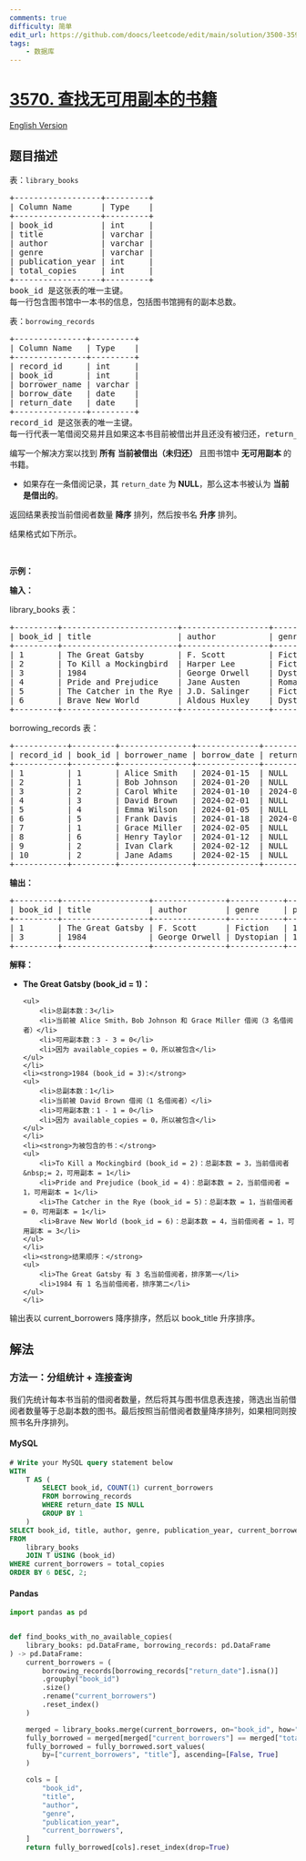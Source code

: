 ```yaml
---
comments: true
difficulty: 简单
edit_url: https://github.com/doocs/leetcode/edit/main/solution/3500-3599/3570.Find%20Books%20with%20No%20Available%20Copies/README.md
tags:
    - 数据库
---
```


<!-- problem:start -->

# [3570. 查找无可用副本的书籍](https://leetcode.cn/problems/find-books-with-no-available-copies)

[English Version](/solution/3500-3599/3570.Find%20Books%20with%20No%20Available%20Copies/README_EN.md)

## 题目描述

<!-- description:start -->

<p>表：<code>library_books</code></p>

<pre>
+------------------+---------+
| Column Name      | Type    |
+------------------+---------+
| book_id          | int     |
| title            | varchar |
| author           | varchar |
| genre            | varchar |
| publication_year | int     |
| total_copies     | int     |
+------------------+---------+
book_id 是这张表的唯一主键。
每一行包含图书馆中一本书的信息，包括图书馆拥有的副本总数。
</pre>

<p>表：<code>borrowing_records</code></p>

<pre>
+---------------+---------+
| Column Name   | Type    |
+---------------+---------+
| record_id     | int     |
| book_id       | int     |
| borrower_name | varchar |
| borrow_date   | date    |
| return_date   | date    |
+---------------+---------+
record_id 是这张表的唯一主键。
每一行代表一笔借阅交易并且如果这本书目前被借出并且还没有被归还，return_date 为 NULL。
</pre>

<p>编写一个解决方案以找到 <strong>所有</strong> <strong>当前被借出（未归还）&nbsp;</strong>且图书馆中 <strong>无可用副本</strong> 的书籍。</p>

<ul>
	<li>如果存在一条借阅记录，其&nbsp;<code>return_date</code>&nbsp;为 <strong>NULL</strong>，那么这本书被认为 <strong>当前是借出的</strong>。</li>
</ul>

<p>返回结果表按当前借阅者数量 <strong>降序</strong> 排列，然后按书名 <strong>升序</strong> 排列。</p>

<p>结果格式如下所示。</p>

<p>&nbsp;</p>

<p><strong class="example">示例：</strong></p>

<div class="example-block">
<p><strong>输入：</strong></p>

<p>library_books 表：</p>

<pre class="example-io">
+---------+------------------------+------------------+----------+------------------+--------------+
| book_id | title                  | author           | genre    | publication_year | total_copies |
+---------+------------------------+------------------+----------+------------------+--------------+
| 1       | The Great Gatsby       | F. Scott         | Fiction  | 1925             | 3            |
| 2       | To Kill a Mockingbird  | Harper Lee       | Fiction  | 1960             | 3            |
| 3       | 1984                   | George Orwell    | Dystopian| 1949             | 1            |
| 4       | Pride and Prejudice    | Jane Austen      | Romance  | 1813             | 2            |
| 5       | The Catcher in the Rye | J.D. Salinger    | Fiction  | 1951             | 1            |
| 6       | Brave New World        | Aldous Huxley    | Dystopian| 1932             | 4            |
+---------+------------------------+------------------+----------+------------------+--------------+
</pre>

<p>borrowing_records 表：</p>

<pre class="example-io">
+-----------+---------+---------------+-------------+-------------+
| record_id | book_id | borrower_name | borrow_date | return_date |
+-----------+---------+---------------+-------------+-------------+
| 1         | 1       | Alice Smith   | 2024-01-15  | NULL        |
| 2         | 1       | Bob Johnson   | 2024-01-20  | NULL        |
| 3         | 2       | Carol White   | 2024-01-10  | 2024-01-25  |
| 4         | 3       | David Brown   | 2024-02-01  | NULL        |
| 5         | 4       | Emma Wilson   | 2024-01-05  | NULL        |
| 6         | 5       | Frank Davis   | 2024-01-18  | 2024-02-10  |
| 7         | 1       | Grace Miller  | 2024-02-05  | NULL        |
| 8         | 6       | Henry Taylor  | 2024-01-12  | NULL        |
| 9         | 2       | Ivan Clark    | 2024-02-12  | NULL        |
| 10        | 2       | Jane Adams    | 2024-02-15  | NULL        |
+-----------+---------+---------------+-------------+-------------+
</pre>

<p><strong>输出：</strong></p>

<pre class="example-io">
+---------+------------------+---------------+-----------+------------------+-------------------+
| book_id | title            | author        | genre     | publication_year | current_borrowers |
+---------+------------------+---------------+-----------+------------------+-------------------+
| 1       | The Great Gatsby | F. Scott      | Fiction   | 1925             | 3                 | 
| 3       | 1984             | George Orwell | Dystopian | 1949             | 1                 |
+---------+------------------+---------------+-----------+------------------+-------------------+
</pre>

<p><strong>解释：</strong></p>

<ul>
	<li><strong>The Great Gatsby (book_id = 1)：</strong>

    <ul>
    	<li>总副本数：3</li>
    	<li>当前被 Alice Smith，Bob Johnson 和 Grace Miller 借阅（3 名借阅者）</li>
    	<li>可用副本数：3 - 3 = 0</li>
    	<li>因为 available_copies = 0，所以被包含</li>
    </ul>
    </li>
    <li><strong>1984 (book_id = 3):</strong>
    <ul>
    	<li>总副本数：1</li>
    	<li>当前被 David Brown 借阅（1 名借阅者）</li>
    	<li>可用副本数：1 - 1 = 0</li>
    	<li>因为 available_copies = 0，所以被包含</li>
    </ul>
    </li>
    <li><strong>为被包含的书：</strong>
    <ul>
    	<li>To Kill a Mockingbird (book_id = 2)：总副本数 = 3，当前借阅者&nbsp;= 2，可用副本 = 1</li>
    	<li>Pride and Prejudice (book_id = 4)：总副本数 = 2，当前借阅者 = 1，可用副本 = 1</li>
    	<li>The Catcher in the Rye (book_id = 5)：总副本数 = 1，当前借阅者 = 0，可用副本 = 1</li>
    	<li>Brave New World (book_id = 6)：总副本数 = 4，当前借阅者 = 1，可用副本 = 3</li>
    </ul>
    </li>
    <li><strong>结果顺序：</strong>
    <ul>
    	<li>The Great Gatsby 有 3 名当前借阅者，排序第一</li>
    	<li>1984 有 1 名当前借阅者，排序第二</li>
    </ul>
    </li>

</ul>

<p>输出表以 current_borrowers 降序排序，然后以 book_title 升序排序。</p>
</div>

<!-- description:end -->

## 解法

<!-- solution:start -->

### 方法一：分组统计 + 连接查询

我们先统计每本书当前的借阅者数量，然后将其与图书信息表连接，筛选出当前借阅者数量等于总副本数的图书。最后按照当前借阅者数量降序排列，如果相同则按照书名升序排列。

<!-- tabs:start -->

#### MySQL

```sql
# Write your MySQL query statement below
WITH
    T AS (
        SELECT book_id, COUNT(1) current_borrowers
        FROM borrowing_records
        WHERE return_date IS NULL
        GROUP BY 1
    )
SELECT book_id, title, author, genre, publication_year, current_borrowers
FROM
    library_books
    JOIN T USING (book_id)
WHERE current_borrowers = total_copies
ORDER BY 6 DESC, 2;
```

#### Pandas

```python
import pandas as pd


def find_books_with_no_available_copies(
    library_books: pd.DataFrame, borrowing_records: pd.DataFrame
) -> pd.DataFrame:
    current_borrowers = (
        borrowing_records[borrowing_records["return_date"].isna()]
        .groupby("book_id")
        .size()
        .rename("current_borrowers")
        .reset_index()
    )

    merged = library_books.merge(current_borrowers, on="book_id", how="inner")
    fully_borrowed = merged[merged["current_borrowers"] == merged["total_copies"]]
    fully_borrowed = fully_borrowed.sort_values(
        by=["current_borrowers", "title"], ascending=[False, True]
    )

    cols = [
        "book_id",
        "title",
        "author",
        "genre",
        "publication_year",
        "current_borrowers",
    ]
    return fully_borrowed[cols].reset_index(drop=True)
```

<!-- tabs:end -->

<!-- solution:end -->

<!-- problem:end -->
